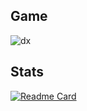 ## Game
![dx](https://user-images.githubusercontent.com/83116065/141310858-77d906c6-5efe-4b79-997b-30ab742f8322.gif)


## Stats
[![Readme Card](https://github-readme-stats.vercel.app/api/pin/?username=Sheikh-Tafsir&repo=DX-Ball&theme=radical)](https://github.com/anuraghazra/github-readme-stats)
